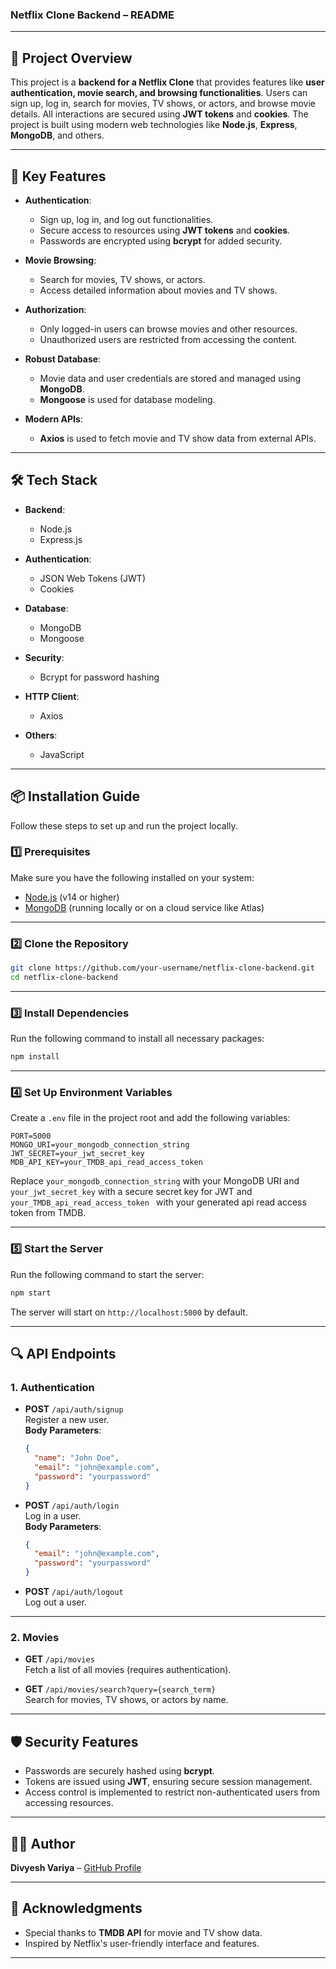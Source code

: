 ### Netflix Clone Backend – README

---

## 📖 **Project Overview**

This project is a **backend for a Netflix Clone** that provides features like **user authentication, movie search, and browsing functionalities**. Users can sign up, log in, search for movies, TV shows, or actors, and browse movie details. All interactions are secured using **JWT tokens** and **cookies**. The project is built using modern web technologies like **Node.js**, **Express**, **MongoDB**, and others.

---

## 🚀 **Key Features**

- **Authentication**:  
  - Sign up, log in, and log out functionalities.
  - Secure access to resources using **JWT tokens** and **cookies**.
  - Passwords are encrypted using **bcrypt** for added security.

- **Movie Browsing**:  
  - Search for movies, TV shows, or actors.
  - Access detailed information about movies and TV shows.

- **Authorization**:  
  - Only logged-in users can browse movies and other resources.
  - Unauthorized users are restricted from accessing the content.

- **Robust Database**:  
  - Movie data and user credentials are stored and managed using **MongoDB**.
  - **Mongoose** is used for database modeling.

- **Modern APIs**:  
  - **Axios** is used to fetch movie and TV show data from external APIs.

---

## 🛠️ **Tech Stack**

- **Backend**:  
  - Node.js  
  - Express.js  

- **Authentication**:  
  - JSON Web Tokens (JWT)  
  - Cookies  

- **Database**:  
  - MongoDB  
  - Mongoose  

- **Security**:  
  - Bcrypt for password hashing  

- **HTTP Client**:  
  - Axios  

- **Others**:  
  - JavaScript  

---

## 📦 **Installation Guide**

Follow these steps to set up and run the project locally.

### 1️⃣ Prerequisites
Make sure you have the following installed on your system:
- [Node.js](https://nodejs.org/) (v14 or higher)
- [MongoDB](https://www.mongodb.com/) (running locally or on a cloud service like Atlas)

---

### 2️⃣ Clone the Repository
```bash
git clone https://github.com/your-username/netflix-clone-backend.git
cd netflix-clone-backend
```

---

### 3️⃣ Install Dependencies
Run the following command to install all necessary packages:
```bash
npm install
```

---

### 4️⃣ Set Up Environment Variables
Create a `.env` file in the project root and add the following variables:
```env
PORT=5000
MONGO_URI=your_mongodb_connection_string
JWT_SECRET=your_jwt_secret_key
MDB_API_KEY=your_TMDB_api_read_access_token

```

Replace `your_mongodb_connection_string` with your MongoDB URI and `your_jwt_secret_key` with a secure secret key for JWT and `your_TMDB_api_read_access_token
` with your generated api read access token from TMDB.

---

### 5️⃣ Start the Server
Run the following command to start the server:
```bash
npm start
```

The server will start on `http://localhost:5000` by default.

---

## 🔍 **API Endpoints**

### 1. **Authentication**
- **POST** `/api/auth/signup`  
  Register a new user.  
  **Body Parameters**:  
  ```json
  {
    "name": "John Doe",
    "email": "john@example.com",
    "password": "yourpassword"
  }
  ```

- **POST** `/api/auth/login`  
  Log in a user.  
  **Body Parameters**:  
  ```json
  {
    "email": "john@example.com",
    "password": "yourpassword"
  }
  ```

- **POST** `/api/auth/logout`  
  Log out a user.

---

### 2. **Movies**
- **GET** `/api/movies`  
  Fetch a list of all movies (requires authentication).  

- **GET** `/api/movies/search?query={search_term}`  
  Search for movies, TV shows, or actors by name.  

---

## 🛡️ **Security Features**
- Passwords are securely hashed using **bcrypt**.
- Tokens are issued using **JWT**, ensuring secure session management.
- Access control is implemented to restrict non-authenticated users from accessing resources.

---

## 🧑‍💻 **Author**
**Divyesh Variya** – [GitHub Profile](https://github.com/Divyesh1692)

---

## 🎉 **Acknowledgments**
- Special thanks to **TMDB API** for movie and TV show data.
- Inspired by Netflix's user-friendly interface and features.

---

